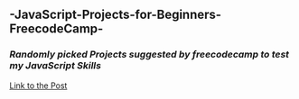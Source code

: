 ## -JavaScript-Projects-for-Beginners-FreecodeCamp-
### _Randomly picked Projects suggested by freecodecamp to test my JavaScript Skills_

[Link to the Post](https://www.freecodecamp.org/news/javascript-projects-for-beginners/)
